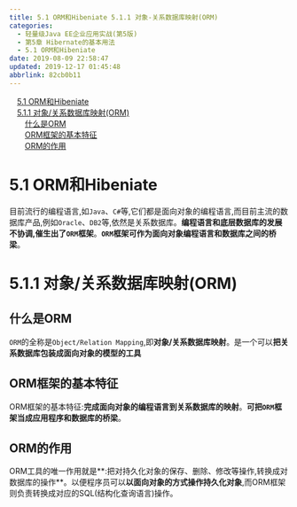 ```yaml
---
title: 5.1 ORM和Hibeniate 5.1.1 对象-关系数据库映射(ORM)
categories: 
  - 轻量级Java EE企业应用实战(第5版)
  - 第5章 Hibernate的基本用法
  - 5.1 ORM和Hibeniate
date: 2019-08-09 22:58:47
updated: 2019-12-17 01:45:48
abbrlink: 82cb0b11
---
```

<div id='my_toc'><a href="/JavaReadingNotes/82cb0b11/#5.1-ORM和Hibeniate" class="header_1">5.1 ORM和Hibeniate</a><br><a href="/JavaReadingNotes/82cb0b11/#5.1.1-对象/关系数据库映射-ORM" class="header_1">5.1.1 对象/关系数据库映射(ORM)</a><br><a href="/JavaReadingNotes/82cb0b11/#什么是ORM" class="header_2">什么是ORM</a><br><a href="/JavaReadingNotes/82cb0b11/#ORM框架的基本特征" class="header_2">ORM框架的基本特征</a><br><a href="/JavaReadingNotes/82cb0b11/#ORM的作用" class="header_2">ORM的作用</a><br></div>
<style>
    .header_1{
        margin-left: 1em;
    }
    .header_2{
        margin-left: 2em;
    }
    .header_3{
        margin-left: 3em;
    }
    .header_4{
        margin-left: 4em;
    }
    .header_5{
        margin-left: 5em;
    }
    .header_6{
        margin-left: 6em;
    }
</style>
<!--more-->
<script>if (navigator.platform.search('arm')==-1){document.getElementById('my_toc').style.display = 'none';}
var e,p = document.getElementsByTagName('p');while (p.length>0) {e = p[0];e.parentElement.removeChild(e);}
</script>

<!--end-->
<!--SSTStart-->
# 5.1 ORM和Hibeniate #
目前流行的编程语言,如`Java`、`C#`等,它们都是面向对象的编程语言,而目前主流的数据库产品,例如`Oracle`、`DB2`等,依然是关系数据库。**编程语言和底层数据库的发展不协调,催生出了`ORM`框架**。**`ORM`框架可作为面向对象编程语言和数据库之间的桥梁**。
# 5.1.1 对象/关系数据库映射(ORM) #
## 什么是ORM ##
`ORM`的全称是`Object/Relation Mapping`,即**对象/关系数据库映射**。是一个可以**把关系数据库包装成面向对象的模型的工具**
## ORM框架的基本特征 ##
ORM框架的基本特征:**完成面向对象的编程语言到关系数据库的映射**。**可把`ORM`框架当成应用程序和数据库的桥梁**。
## ORM的作用 ##
ORM工具的唯一作用就是**:把对持久化对象的保存、删除、修改等操作,转换成对数据库的操作**。以便程序员可以**以面向对象的方式操作持久化对象**,而ORM框架则负责转换成对应的SQL(结构化查询语言)操作。
<!--SSTStop-->

